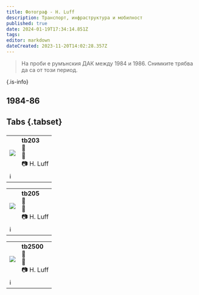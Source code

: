 ```yaml
---
title: Фотограф - H. Luff
description: Транспорт, инфраструктура и мобилност
published: true
date: 2024-01-19T17:34:14.851Z
tags: 
editor: markdown
dateCreated: 2023-11-20T14:02:28.357Z
---
```


> На проби е румънския ДАК между 1984 и 1986. Снимките трябва да са от този период.
> 
{.is-info}

## 1984-86
## Tabs {.tabset}
###

 <!--следващ пост--> 
<div class="table-responsive"><table style="width:100%"><tr>
<td><img src="http://46.10.181.183:1518/trinmo-gallery/%d0%90%d1%80%d1%85%d0%b8%d0%b2%20H.%20Luff/tb203%20depot.jpg"></td>
<td><b>tb203</b><br> 🚋 <a href=""></a> <br>📌<br> 📷 H. Luff</td></tr>
  <td colspan=2 >ℹ️ </td></table></div>
  
 <!--следващ пост--> 
<div class="table-responsive"><table style="width:100%"><tr>
<td><img src="http://46.10.181.183:1518/trinmo-gallery/%d0%90%d1%80%d1%85%d0%b8%d0%b2%20H.%20Luff/tb203%20depot.jpg"></td>
<td><b>tb205</b><br> 🚋 <a href=""></a> <br>📌<br> 📷 H. Luff</td></tr>
  <td colspan=2 >ℹ️ </td></table></div>
    
 <!--следващ пост--> 
<div class="table-responsive"><table style="width:100%"><tr>
<td><img src="http://46.10.181.183:1518/trinmo-gallery/%d0%90%d1%80%d1%85%d0%b8%d0%b2%20H.%20Luff/tb2500%20scan0005.jpg"></td>
<td><b>tb2500</b><br> 🚋 <a href=""></a> <br>📌<br> 📷 H. Luff</td></tr>
  <td colspan=2 >ℹ️ </td></table></div>